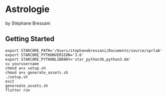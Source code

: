 # Astrologie

by Stéphane Bressani

## Getting Started

````
export STARCORE_PATH='/Users/stephanebressani/Documents/source/sprlab'
export STARCORE_PYTHONVERSION='3.6'
export STARCORE_PYTHONLIBRARY='star_python36,python3.6m'
su yourusername
chmod a+x setup.sh
chmod a+x generate_assets.sh
./setup.sh
exit
genereate_assets.sh
flutter run
````